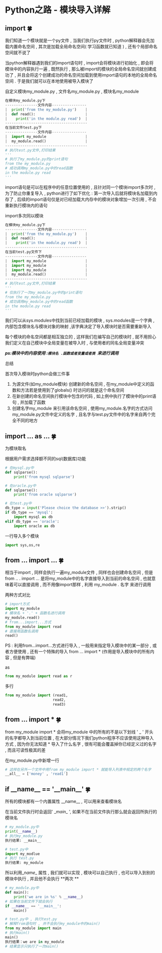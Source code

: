 # Python之路 - 模块导入详解

## import 🍀

我们知道一个模块就是一个py文件 , 当我们执行py文件时 , python解释器会先加载内置命名空间 , 其次是加载全局命名空间( 学习函数就已知道 )  , 还有个局部命名空间就不说了

当python解释器遇到我们的import语句时 , import会将模块进行初始化 , 即会将模块中的内容执行一遍 , 既然执行 , 那么被import的模块的全局命名空间就创建成功了 , 并且会将这个创建成功的命名空间加载到使用import语句的本地的全局命名空间 . 于是我们就可以在本地使用被导入模块了

自定义模块my_module.py , 文件名my_module.py , 模块名my_module

```python
在模块my_module.py下
---------------文件内容----------------
|  print('from the my_module.py')    |
|  def read():                       |
|    print('in the module.py read')  | 
--------------------------------------
在当前文件test.py下
---------------文件内容----------------
|  import my_module                  |
|  my_module.read()                  |
--------------------------------------
# 执行test.py文件,打印结果
'''
# 执行了my_module.py的print语句
from the my_module.py
# 成功调用my_module.py中的read函数
in the module.py read
'''
```

import语句是可以在程序中的任意位置使用的 , 且针对同一个模块import多次时 , 为了防止你重复导入 , python进行了如下优化 : 第一次导入后就将模块名加载到内存了 , 后续的import语句仅是对已经加载大内存中的模块对象增加一次引用 , 不会重新执行模块内的语句 

import多次同以模块

```python
在模块my_module.py下
---------------文件内容----------------
|  print('from the my_module.py')    |
|  def read():                       |
|    print('in the module.py read')  | 
--------------------------------------
在当前test.py文件下
---------------文件内容----------------
|  import my_module                  |
|  import my_module                  |
|  import my_module                  |
|  my_module.read()                  |
--------------------------------------
# 执行test.py文件,打印结果
'''
# 仅执行了一次my_module.py中的print语句
from the my_module.py
# 成功调用my_module.py中的read函数
in the module.py read
'''
```

我们可以从sys.modules中找到当前已经加载的模块 , sys.modules是一个字典 , 内部包含模块名与模块对象的映射 ,该字典决定了导入模块时是否需要重新导入 

每个模块的命名空间都是相互独立的 , 这样我们在编写自己的模块时 , 就不用担心我们定义在自己模块中全局变量在被导入时 , 与使用者的同名全局变量冲突

***ps:模块中的内容使用 :` 模块名 .函数或者变量或者类  `来进行调用***

总结

首次导入模块时python会做三件事

1. 为源文件(如my_module模块) 创建新的命名空间 , 在my_module中定义的函数和方法若是使用到了globals() 时访问的就是这个命名空间
2. 在新创建的命名空间执行模块中包含的代码 , 如上例中执行了模块中的print语句 , 并加载了函数
3. 创建名字my_module 来引用该命名空间 , 使用my_module.名字的方式访问my_module.py文件中定义的名字 , 且名字与test.py文件中的名字来自两个完全不同的地方

## import ... as ... 🍀

为模块取名

根据用户需求选择额不同的sql(数据库)功能

```python
# 在mysql.py中
def sqlparse():
    print('from mysql sqlparse')
```

```python
# 在oracle.py中
def sqlparse():
    print('from oracle sqlparse')
```

```python
# 在test.py中
db_type = input('Please choice the database >>').strip()
if db_type == 'mysql':
    import mysql as db
elif db_type == 'oracle':
    import oracle as db
```

一行导入多个模块

```python
import sys,os,re
```

## from ... import ... 🍀

相当于import , 同样会执行一遍my_module文件 , 同样也会创建命名空间 , 但是from .. . import ... 是将my_module中的名字直接导入到当前的命名空间 , 也就意味着可以直接调用 , 而不用像import那样 , 利用 my_module *.* 名字 来进行调用

两种方式对比

```python
# import方式
import my_module
# 模块名 + '.' + 函数名进行调用
my_module.read()
# from...import...方式
from my_module import read
# 直接用函数名调用
read()
```

PS : 利用from...import...方式进行导入 , 一般用来指定导入模块中的某一部分 , 或者方便使用 , 还有一个特殊的导入 from ... import * (作用是导入模块中的所有内容 , 但是有弊端) 

as

```python
from my_module import read as r
```

多行

```python
from my_module import (read1,
                      read2,
                      read3)
```

## from ... import * 🍀

from my_module import \* 会将my_module 中的所有的不是以下划线 ' _ ' 开头的名字都导入到当前位置 , 在大部分情况下我们python程序不应该使用这种导入方式 , 因为你无法知道 \* 导入了什么名字 , 很有可能会覆盖掉你已经定义过的名字 , 而且可读性极其的差

在my_module.py中新增一行

```python
# 这样在另外一个文件中用from my_module import * 就能导入列表中规定的两个名字
__all__ = ['money' , 'read1']
```

## if \_\_name\_\_ == '\_\_main\_\_' 🍀

所有的模块都有一个内置属性 \_\_name\_\_ , 可以用来查看模块名

在当前文件执行时会返回' \__main__ ', 如果不在当前文件执行那么就会返回所执行的模块名

```python
# my_module.py中
print(__name__)
# 执行my_module.py
执行结果: __main__
```

```python
# test.py中
import my_modlue
# 执行 test.py 
执行结果: my_module
```

所以利用\__name__ 属性 , 我们就可以实现 , 模块可以自己执行 , 也可以导入到别的模块中执行 , 并且他不会执行 **两次 **

```python
# my_module.py中
def main():
    print('we are in %s' % __name__)
# 如果在当前文件下就会执行
if __name__ == '__main__':
    main()
```

```python
# test.py中 , 执行test.py
# 解释from语句时 , 并不会执行my_module中的main()
from my_module import main
# 执行main()
main()
执行结果：we are in my_module
# 结果显示只执行了一次main()
```













